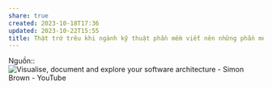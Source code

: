 ```yaml
---
share: true
created: 2023-10-18T17:36
updated: 2023-10-22T15:55
title: Thật trớ trêu khi ngành kỹ thuật phần mềm viết nên những phần mềm để giúp các ngành khác tạo bản thiết kế hiệu quả hơn, nhưng lại không thể viết nên một phần mềm để tạo bản thiết kế cho chính ngành của mình
---
```

Nguồn:: ![Visualise, document and explore your software architecture - Simon Brown - YouTube](https://youtu.be/Ym9nhVZs89o?si=RKAf0lreRcHztJc6&t=1760)